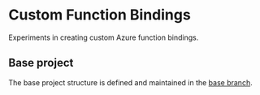 # Custom Function Bindings

Experiments in creating custom Azure function bindings.

## Base project

The base project structure is defined and maintained in the [base branch](https://github.com/dtewinkel/custom-function-bindings/tree/base).
